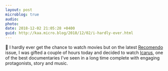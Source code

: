 ```yaml
---
layout: post
microblog: true
audio: 
photo: 
date: 2018-12-02 21:05:28 +0400
guid: http://kaa.micro.blog/2018/12/02/i-hardly-ever.html
---
```

🍿 I hardly ever get the chance to watch movies but on the latest [Recomendo](http://recomendo.com/issues/free-blog-domains-habits-of-a-happy-brain-explore-org-147031) issue, I was gifted a couple of hours today and decided to watch [Icarus](https://en.wikipedia.org/wiki/Icarus_(2017_film)), one of the best documentaries I've seen in a long time complete with engaging protagonists, story and music. 
